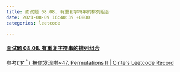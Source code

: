 ```yaml
---
title: 面试题 08.08. 有重复字符串的排列组合
date: 2021-08-09 16:40:39 +0800
categories: leetcode

---
```


#### [面试题 08.08. 有重复字符串的排列组合](https://leetcode-cn.com/problems/permutation-ii-lcci/)

参考[(*´∇｀*) 被你发现啦~47. Permutations II | Cinte's Leetcode Record](https://leetcode.cinte.cc/2021/03/25/47-Permutations-II/)

